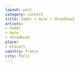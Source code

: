 ```yaml
---
layout: post
category: concert
title: Vader + Hate + Shredhead
artists: 
- Vader
- Hate
- Shredhead
place: 
- Glazart
country: France
city: Paris
---
```


